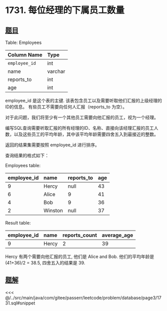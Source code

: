 # 1731. 每位经理的下属员工数量
## [题目](https://leetcode.cn/problems/the-number-of-employees-which-report-to-each-employee/)

Table: Employees

| Column Name   | Type    |
|:--------------|:--------|
| `employee_id` | int     |
| name          | varchar |
| reports_to    | int     |
| age           | int     |

employee_id 是这个表的主键.
该表包含员工以及需要听取他们汇报的上级经理的ID的信息。 有些员工不需要向任何人汇报（reports_to 为空）。

对于此问题，我们将至少有一个其他员工需要向他汇报的员工，视为一个经理。

编写SQL查询需要听取汇报的所有经理的ID、名称、直接向该经理汇报的员工人数，以及这些员工的平均年龄，其中该平均年龄需要四舍五入到最接近的整数。

返回的结果集需要按照 employee_id 进行排序。

查询结果的格式如下：

Employees table:

| employee_id | name    | reports_to | age |
|:------------|:--------|:-----------|:----|
| 9           | Hercy   | null       | 43  |
| 6           | Alice   | 9          | 41  |
| 4           | Bob     | 9          | 36  |
| 2           | Winston | null       | 37  |

Result table:

| employee_id | name  | reports_count | average_age |
|:------------|:------|:--------------|:------------|
| 9           | Hercy | 2             | 39          |

Hercy 有两个需要向他汇报的员工, 他们是 Alice and Bob. 他们的平均年龄是 (41+36)/2 = 38.5, 四舍五入的结果是 39.

## [题解](https://github.com/PasseRR/JavaLeetCode/blob/master/src/main/java/com/gitee/passerr/leetcode/problem/database/page3/1731.sql)

<<< @/../src/main/java/com/gitee/passerr/leetcode/problem/database/page3/1731.sql#snippet
